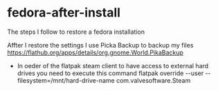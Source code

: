 # fedora-after-install
The steps I follow to restore a fedora installation

Affter I restore the settings I use Picka Backup to backup my files
https://flathub.org/apps/details/org.gnome.World.PikaBackup

* In oeder of the flatpak steam client to have access to external hard drives you need to execute this command
flatpak override --user --filesystem=/mnt/hard-drive-name com.valvesoftware.Steam
